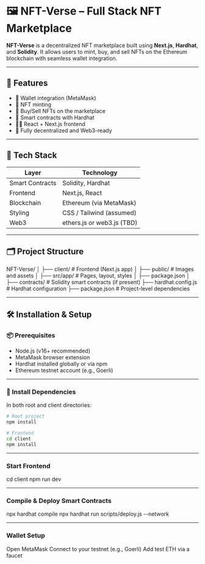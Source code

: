 # 🖼️ NFT-Verse – Full Stack NFT Marketplace

**NFT-Verse** is a decentralized NFT marketplace built using **Next.js**, **Hardhat**, and **Solidity**. It allows users to mint, buy, and sell NFTs on the Ethereum blockchain with seamless wallet integration.

---

## 🚀 Features

- 🔐 Wallet integration (MetaMask)
- 🎨 NFT minting
- 💸 Buy/Sell NFTs on the marketplace
- 🧠 Smart contracts with Hardhat
- 🧑‍💻 React + Next.js frontend
- 🎯 Fully decentralized and Web3-ready

---

## 🧱 Tech Stack

| Layer          | Technology      |
|----------------|-----------------|
| Smart Contracts| Solidity, Hardhat |
| Frontend       | Next.js, React   |
| Blockchain     | Ethereum (via MetaMask) |
| Styling        | CSS / Tailwind (assumed) |
| Web3           | ethers.js or web3.js (TBD) |

---

## 🗂 Project Structure

NFT-Verse/
│
  ├── client/ # Frontend (Next.js app)
│ ├── public/ # Images and assets
│ ├── src/app/ # Pages, layout, styles
│ ├── package.json
│
  ├── contracts/ # Solidity smart contracts (if present)
  ├── hardhat.config.js # Hardhat configuration
  ├── package.json # Project-level dependencies


---

## 🛠 Installation & Setup

### 📦 Prerequisites

- Node.js (v16+ recommended)
- MetaMask browser extension
- Hardhat installed globally or via npm
- Ethereum testnet account (e.g., Goerli)

---

### 🔧 Install Dependencies

In both root and client directories:

```bash
# Root project
npm install

# Frontend
cd client
npm install

```
---

### Start Frontend

cd client
npm run dev

---

### Compile & Deploy Smart Contracts

npx hardhat compile
npx hardhat run scripts/deploy.js --network <your-network>

---

### Wallet Setup

Open MetaMask
Connect to your testnet (e.g., Goerli)
Add test ETH via a faucet

